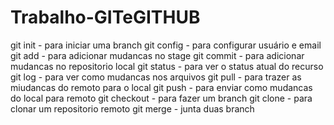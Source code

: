 # Trabalho-GITeGITHUB
git init - para iniciar  uma branch
git config - para configurar usuário e email
git add - para adicionar mudancas no stage
git commit - para adicionar mudancas no repositorio local
git status - para ver o status atual do recurso
git log - para ver como mudancas nos arquivos
git pull - para trazer as miudancas do remoto para o local
git push - para enviar como mudancas do local para remoto
git checkout - para fazer um branch
git clone - para clonar um repositorio remoto
git merge - junta duas branch 
